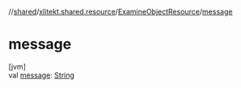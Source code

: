 //[shared](../../../index.md)/[xlitekt.shared.resource](../index.md)/[ExamineObjectResource](index.md)/[message](message.md)

# message

[jvm]\
val [message](message.md): [String](https://kotlinlang.org/api/latest/jvm/stdlib/kotlin/-string/index.html)
